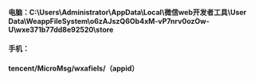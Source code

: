 #### 电脑：C:\Users\Administrator\AppData\Local\微信web开发者工具\User Data\WeappFileSystem\o6zAJszQ6Ob4xM-vP7nrv0ozOw-U\wxe371b77dd8e92520\store

#### 手机：

#### tencent/MicroMsg/wxafiels/（appid）